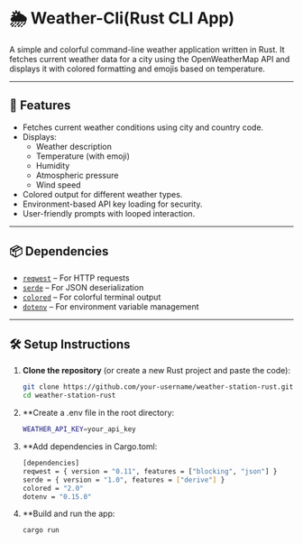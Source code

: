 # 🌦️ Weather-Cli(Rust CLI App)

A simple and colorful command-line weather application written in Rust. It fetches current weather data for a city using the OpenWeatherMap API and displays it with colored formatting and emojis based on temperature.

---

## 🚀 Features

- Fetches current weather conditions using city and country code.
- Displays:
  - Weather description
  - Temperature (with emoji)
  - Humidity
  - Atmospheric pressure
  - Wind speed
- Colored output for different weather types.
- Environment-based API key loading for security.
- User-friendly prompts with looped interaction.

---

## 📦 Dependencies

- [`reqwest`](https://crates.io/crates/reqwest) – For HTTP requests
- [`serde`](https://crates.io/crates/serde) – For JSON deserialization
- [`colored`](https://crates.io/crates/colored) – For colorful terminal output
- [`dotenv`](https://crates.io/crates/dotenv) – For environment variable management

---

## 🛠️ Setup Instructions

1. **Clone the repository** (or create a new Rust project and paste the code):

   ```bash
   git clone https://github.com/your-username/weather-station-rust.git
   cd weather-station-rust
2. **Create a .env file in the root directory:
    ```bash
    WEATHER_API_KEY=your_api_key
3. **Add dependencies in Cargo.toml:
    ```bash
    [dependencies]
    reqwest = { version = "0.11", features = ["blocking", "json"] }
    serde = { version = "1.0", features = ["derive"] }
    colored = "2.0"
    dotenv = "0.15.0"
4. **Build and run the app:
    ```bash
    cargo run













